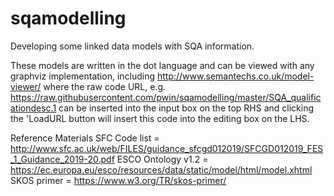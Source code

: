 # sqamodelling
Developing some linked data models with SQA information.

These models are written in the dot language and can be viewed with any graphviz implementation, including http://www.semantechs.co.uk/model-viewer/ where the raw code URL, e.g. https://raw.githubusercontent.com/pwin/sqamodelling/master/SQA_qualificationdesc.1 can be inserted into the input box on the top RHS and clicking the 'LoadURL button will insert this code into the editing box on the LHS.

Reference Materials
SFC Code list = http://www.sfc.ac.uk/web/FILES/guidance_sfcgd012019/SFCGD012019_FES_1_Guidance_2019-20.pdf 
ESCO Ontology v1.2 = https://ec.europa.eu/esco/resources/data/static/model/html/model.xhtml
SKOS primer = https://www.w3.org/TR/skos-primer/
